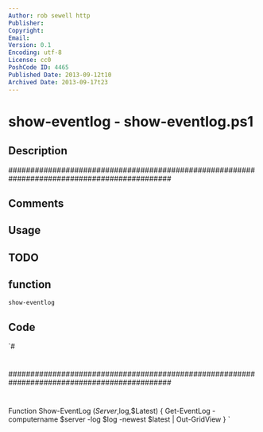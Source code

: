 ```yaml
---
Author: rob sewell http
Publisher: 
Copyright: 
Email: 
Version: 0.1
Encoding: utf-8
License: cc0
PoshCode ID: 4465
Published Date: 2013-09-12t10
Archived Date: 2013-09-17t23
---
```


# show-eventlog - show-eventlog.ps1

## Description

#############################################################################################

## Comments



## Usage



## TODO



## function

`show-eventlog`

## Code

`#
 #
 
   #############################################################################################
 #
 #
 
 Function Show-EventLog ($Server,$log,$Latest)
 {
 Get-EventLog  -computername $server -log $log -newest $latest | Out-GridView
 }
`

